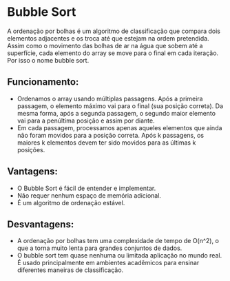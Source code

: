 # Bubble Sort
A ordenação por bolhas é um algoritmo de classificação que compara dois elementos adjacentes e os troca até que estejam na ordem pretendida. Assim como o movimento das bolhas
de ar na água que sobem até a superfície, cada elemento do array se move para o final em cada iteração. Por isso o nome bubble sort.

## Funcionamento:
- Ordenamos o array usando múltiplas passagens. Após a primeira passagem, o elemento máximo vai para o final (sua posição correta). Da mesma forma, após a segunda passagem, o segundo maior elemento vai para a penúltima posição e assim por diante.
- Em cada passagem, processamos apenas aqueles elementos que ainda não foram movidos para a posição correta. Após k passagens, os maiores k elementos devem ter sido movidos para as últimas k posições.

## Vantagens:
- O Bubble Sort é fácil de entender e implementar.
- Não requer nenhum espaço de memória adicional.
- É um algoritmo de ordenação estável.
## Desvantagens:
- A ordenação por bolhas tem uma complexidade de tempo de O(n^2), o que a torna muito lenta para grandes conjuntos de dados.
- O bubble sort tem quase nenhuma ou limitada aplicação no mundo real. É usado principalmente em ambientes acadêmicos para ensinar diferentes maneiras de classificação.

